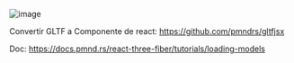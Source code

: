 ![image](https://github.com/ialexss/Bus3D/assets/107780424/e0f3bc30-efc4-43e8-b314-e05ae33006fa)

Convertir GLTF a Componente de react: https://github.com/pmndrs/gltfjsx

Doc: https://docs.pmnd.rs/react-three-fiber/tutorials/loading-models
